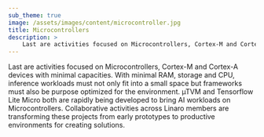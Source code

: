 ```yaml
---
sub_theme: true
image: /assets/images/content/microcontroller.jpg
title: Microcontrollers
description: >
    Last are activities focused on Microcontrollers, Cortex-M and Cortex-A devices with minimal capacities...
---
```

Last are activities focused on Microcontrollers, Cortex-M and Cortex-A devices with minimal capacities. With minimal RAM, storage and CPU, inference workloads must not only fit into a small space but frameworks must also be purpose optimized for the environment. µTVM and Tensorflow Lite Micro both are rapidly being developed to bring AI workloads on Microcontrollers. Collaborative activities across Linaro members are transforming these projects from early prototypes to productive environments for creating solutions. 